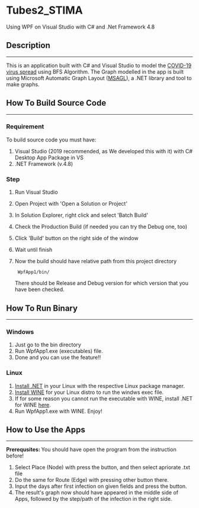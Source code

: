 # Tubes2_STIMA 

Using WPF on Visual Studio with C# and .Net Framework 4.8

## Description
----------
This is an application built with C# and Visual Studio to model the [COVID-19 virus spread](https://www.who.int/emergencies/diseases/novel-coronavirus-2019) using BFS Algorithm. The Graph modelled in the app is built using Microsoft Automatic Graph Layout ([MSAGL](https://github.com/microsoft/automatic-graph-layout)), a .NET library and tool to make graphs.  

## How To Build Source Code
------
### Requirement
To build source code you must have:
1. Visual Studio (2019 recommended, as We developed this with it) with C# Desktop App Package in VS
2. .NET Framework (v.4.8)

### Step
1. Run Visual Studio
2. Open Project with 'Open a Solution or Project'
3. In Solution Explorer, right click and select 'Batch Build'
4. Check the Production Build (if needed you can try the Debug one, too)
5. Click 'Build' button on the right side of the window
6. Wait until finish
7. Now the build should have relative path from this project directory
      
        WpfApp1/bin/

    There should be Release and Debug version for which version that you have been checked.

## How To Run Binary
-----------
### Windows
1. Just go to the bin directory
2. Run WpfApp1.exe (executables) file.
3. Done and you can use the feature!!


### Linux
1. [Install .NET](https://docs.microsoft.com/en-us/dotnet/core/install/) in your Linux with the respective Linux package manager. 
2. [Install WINE](https://www.winehq.org/) for your Linux distro to run the windws exec file.
3. If for some reason you cannot run the executable with WINE, install .NET for WINE [here](https://appdb.winehq.org/objectManager.php?sClass=application&iId=2586).
4. Run WpfApp1.exe with WINE. Enjoy!


## How to Use the Apps
------------
<b>Prerequsites: </b>You should have open the program from the instruction before!

1. Select Place (Node) with press the button, and then select apriorate .txt file
2. Do the same for Route (Edge) with pressing other button there.
3. Input the days after first infection on given fields and press the button.
4. The result's graph now should have appeared in the middle side of Apps, followed by the step/path of the infection in the right side.

